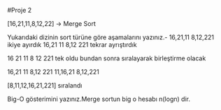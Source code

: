 #Proje 2

[16,21,11,8,12,22] -> Merge Sort

Yukarıdaki dizinin sort türüne göre aşamalarını yazınız.-
16,21,11        8,12,221     ikiye ayırdık
16,21  11       8,12    221   tekrar ayrıştırdık

16   21    11         8   12   221   tek oldu bundan sonra sıralayarak birleştirme olacak

16,21   11           8,12    221
11,16,21              8,12,221

[8,11,12,16,21,221]  sıralandı

Big-O gösterimini yazınız.Merge sortun big o hesabı    n(logn) dir.
